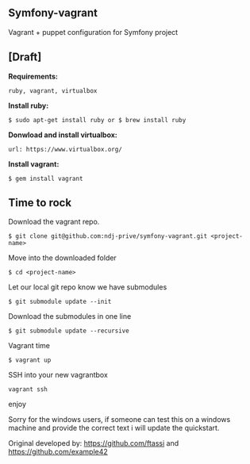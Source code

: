 Symfony-vagrant
---------------

Vagrant + puppet configuration for Symfony project

[Draft]
-------

**Requirements:** 

	ruby, vagrant, virtualbox

**Install ruby:**

	$ sudo apt-get install ruby or $ brew install ruby

**Donwload and install virtualbox:**

	url: https://www.virtualbox.org/

**Install vagrant:**

	$ gem install vagrant

Time to rock
------------

Download the vagrant repo.

	$ git clone git@github.com:ndj-prive/symfony-vagrant.git <project-name>

Move into the downloaded folder

	$ cd <project-name>

Let our local git repo know we have submodules

    $ git submodule update --init

Download the submodules in one line

	$ git submodule update --recursive

Vagrant time

	$ vagrant up

SSH into your new vagrantbox

	vagrant ssh

enjoy

Sorry for the windows users, if someone can test this on a windows machine and provide 
the correct text i will update the quickstart.

Original developed by: 
	https://github.com/ftassi and https://github.com/example42